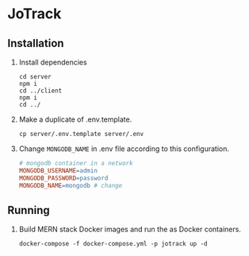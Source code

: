 # JoTrack

## Installation

1. Install dependencies
    ```shell
    cd server
    npm i
    cd ../client
    npm i
    cd ../
    ```

2. Make a duplicate of .env.template.

   ```shell
   cp server/.env.template server/.env
   ```

3. Change `MONGODB_NAME` in .env file according to this configuration.
   ```makefile
   # mongodb container in a network
   MONGODB_USERNAME=admin
   MONGODB_PASSWORD=password
   MONGODB_NAME=mongodb # change
   ```

## Running
1. Build MERN stack Docker images and run the as Docker containers.
    ```shell
    docker-compose -f docker-compose.yml -p jotrack up -d
    ```
